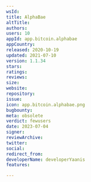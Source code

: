 ```yaml
---
wsId: 
title: AlphaBae
altTitle: 
authors: 
users: 10
appId: app.bitcoin.alphabae
appCountry: 
released: 2020-10-19
updated: 2021-07-10
version: 1.1.34
stars: 
ratings: 
reviews: 
size: 
website: 
repository: 
issue: 
icon: app.bitcoin.alphabae.png
bugbounty: 
meta: obsolete
verdict: fewusers
date: 2023-07-04
signer: 
reviewArchive: 
twitter: 
social: 
redirect_from: 
developerName: developerYaanis
features: 

---
```


